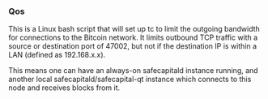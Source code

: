 ### Qos ###

This is a Linux bash script that will set up tc to limit the outgoing bandwidth for connections to the Bitcoin network. It limits outbound TCP traffic with a source or destination port of 47002, but not if the destination IP is within a LAN (defined as 192.168.x.x).

This means one can have an always-on safecapitald instance running, and another local safecapitald/safecapital-qt instance which connects to this node and receives blocks from it.
